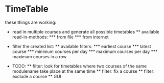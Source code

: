 # TimeTable

these things are working:

* read in multiple courses and generate all possible timetables
** available read-in-methods:
*** from file
*** from internet
* filter the created list: 
** available filters:
*** earliest course
*** latest course
*** minimum courses per day
*** maximum courses per day
*** maximum courses in a row

* TODO:
** filter: look for timetables where two courses of the same modulename take place at the same time
** filter: fix a course
** filter: exclude a course
** GUI
